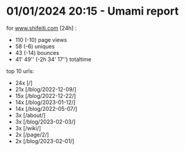 # 01/01/2024 20:15 - Umami report
for www.shifeiti.com [24h] :

 - 110 (-10) page views
 - 58 (-6) uniques
 - 43 (-14) bounces
 - 41' 49'' (-2h 34' 17'') totaltime


top 10 urls:
 - 24x [/]
 - 21x [/blog/2022-12-09/]
 - 15x [/blog/2022-12-22/]
 - 14x [/blog/2023-01-12/]
 - 14x [/blog/2022-05-07/]
 - 3x [/about/]
 - 3x [/blog/2023-02-03/]
 - 3x [/wiki/]
 - 2x [/page/2/]
 - 2x [/blog/2023-02-01/]


